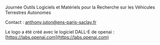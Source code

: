 Journée Outils Logiciels et Matériels pour la Recherche sur les Véhicules Terrestres Autonomes

Contact : anthony.juton@ens-paris-saclay.fr

Le logo a été créé avec le logiciel DALL-E de openai : [https://labs.openai.com](https://labs.openai.com)
